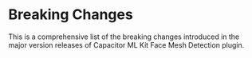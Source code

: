 # Breaking Changes

This is a comprehensive list of the breaking changes introduced in the major version releases of Capacitor ML Kit Face Mesh Detection plugin.
